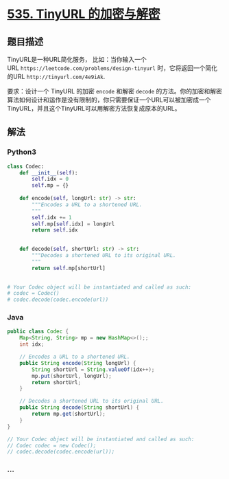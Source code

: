 # [535. TinyURL 的加密与解密](https://leetcode-cn.com/problems/encode-and-decode-tinyurl)



## 题目描述

<!-- 这里写题目描述 -->

<p>TinyURL是一种URL简化服务， 比如：当你输入一个URL&nbsp;<code>https://leetcode.com/problems/design-tinyurl</code>&nbsp;时，它将返回一个简化的URL&nbsp;<code>http://tinyurl.com/4e9iAk</code>.</p>

<p>要求：设计一个 TinyURL 的加密&nbsp;<code>encode</code>&nbsp;和解密&nbsp;<code>decode</code>&nbsp;的方法。你的加密和解密算法如何设计和运作是没有限制的，你只需要保证一个URL可以被加密成一个TinyURL，并且这个TinyURL可以用解密方法恢复成原本的URL。</p>


## 解法

<!-- 这里可写通用的实现逻辑 -->

<!-- tabs:start -->

### **Python3**

<!-- 这里可写当前语言的特殊实现逻辑 -->

```python
class Codec:
    def __init__(self):
        self.idx = 0
        self.mp = {}
        
    def encode(self, longUrl: str) -> str:
        """Encodes a URL to a shortened URL.
        """
        self.idx += 1
        self.mp[self.idx] = longUrl
        return self.idx
        

    def decode(self, shortUrl: str) -> str:
        """Decodes a shortened URL to its original URL.
        """
        return self.mp[shortUrl]
        

# Your Codec object will be instantiated and called as such:
# codec = Codec()
# codec.decode(codec.encode(url))
```

### **Java**

<!-- 这里可写当前语言的特殊实现逻辑 -->

```java
public class Codec {
    Map<String, String> mp = new HashMap<>();;
    int idx;

    // Encodes a URL to a shortened URL.
    public String encode(String longUrl) {
        String shortUrl = String.valueOf(idx++);
        mp.put(shortUrl, longUrl);
        return shortUrl;
    }

    // Decodes a shortened URL to its original URL.
    public String decode(String shortUrl) {
        return mp.get(shortUrl);
    }
}

// Your Codec object will be instantiated and called as such:
// Codec codec = new Codec();
// codec.decode(codec.encode(url));
```

### **...**

```

```

<!-- tabs:end -->

